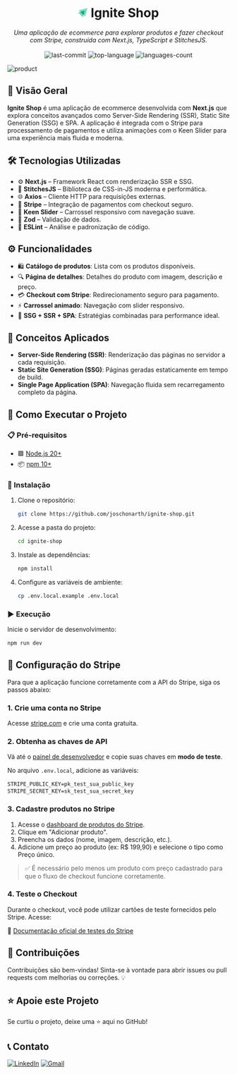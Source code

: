 <h1 align="center"><img src="./public/icon.svg" width="22" /> Ignite Shop</h1>

<p align="center"><i>Uma aplicação de ecommerce para explorar produtos e fazer checkout com Stripe, construída com Next.js, TypeScript e StitchesJS.</i>
  <br/><br/>
  <img src="https://img.shields.io/github/last-commit/joschonarth/ignite-shop?style=for-the-badge&color=1F8459&labelColor=1C1E26" alt="last-commit">
  <img src="https://img.shields.io/github/languages/top/joschonarth/ignite-shop?style=for-the-badge&color=1F8459&labelColor=1C1E26" alt="top-language">
  <img src="https://img.shields.io/github/languages/count/joschonarth/ignite-shop?style=for-the-badge&color=1F8459&labelColor=1C1E26" alt="languages-count">
</p>

![product](https://github.com/user-attachments/assets/9c9d3be8-3633-47da-93d4-81e24c7602e6)

## 📖 Visão Geral

**Ignite Shop** é uma aplicação de ecommerce desenvolvida com **Next.js** que explora conceitos avançados como Server-Side Rendering (SSR), Static Site Generation (SSG) e SPA. A aplicação é integrada com o Stripe para processamento de pagamentos e utiliza animações com o Keen Slider para uma experiência mais fluida e moderna.

## 🛠️ Tecnologias Utilizadas

- ⚙️ **Next.js** – Framework React com renderização SSR e SSG.
- 💅 **StitchesJS** – Biblioteca de CSS-in-JS moderna e performática.
- 🌐 **Axios** – Cliente HTTP para requisições externas.
- 💸 **Stripe** – Integração de pagamentos com checkout seguro.
- 🎢 **Keen Slider** – Carrossel responsivo com navegação suave.
- 💎 **Zod** – Validação de dados.
- 🔧 **ESLint** – Análise e padronização de código.

## ⚙️ Funcionalidades

- 🛍️ **Catálogo de produtos**: Lista com os produtos disponíveis.
- 🔍 **Página de detalhes**: Detalhes do produto com imagem, descrição e preço.
- 💳 **Checkout com Stripe**: Redirecionamento seguro para pagamento.
- ⚡ **Carrossel animado**: Navegação com slider responsivo.
- 🚀 **SSG + SSR + SPA**: Estratégias combinadas para performance ideal.

## 🧠 Conceitos Aplicados

- **Server-Side Rendering (SSR)**: Renderização das páginas no servidor a cada requisição.
- **Static Site Generation (SSG)**: Páginas geradas estaticamente em tempo de build.
- **Single Page Application (SPA)**: Navegação fluida sem recarregamento completo da página.

## 🚀 Como Executar o Projeto

### 📋 Pré-requisitos

- 🟩 [Node.js 20+](https://nodejs.org/)
- 📦 [npm 10+](https://www.npmjs.com/)

### 🔧 Instalação

1. Clone o repositório:

    ```bash
    git clone https://github.com/joschonarth/ignite-shop.git
    ```

2. Acesse a pasta do projeto:

    ```bash
    cd ignite-shop
    ```

3. Instale as dependências:

    ```bash
    npm install
    ```

4. Configure as variáveis de ambiente:

    ```bash
    cp .env.local.example .env.local
    ```

### ▶️ Execução

Inicie o servidor de desenvolvimento:

```bash
npm run dev
```

## 🧾 Configuração do Stripe

Para que a aplicação funcione corretamente com a API do Stripe, siga os passos abaixo:

### 1. Crie uma conta no Stripe

Acesse [stripe.com](https://stripe.com) e crie uma conta gratuita.

### 2. Obtenha as chaves de API

Vá até o [painel de desenvolvedor](https://dashboard.stripe.com/test/apikeys) e copie suas chaves em **modo de teste**.

No arquivo `.env.local`, adicione as variáveis:

```env
STRIPE_PUBLIC_KEY=pk_test_sua_public_key
STRIPE_SECRET_KEY=sk_test_sua_secret_key
```

### 3. Cadastre produtos no Stripe

1. Acesse o [dashboard de produtos do Stripe](https://dashboard.stripe.com/test/products).
2. Clique em "Adicionar produto".
3. Preencha os dados (nome, imagem, descrição, etc.).
4. Adicione um preço ao produto (ex: R$ 199,90) e selecione o tipo como Preço único.

> ✅ É necessário pelo menos um produto com preço cadastrado para que o fluxo de checkout funcione corretamente.

### 4. Teste o Checkout

Durante o checkout, você pode utilizar cartões de teste fornecidos pelo Stripe. Acesse:

📄 [Documentação oficial de testes do Stripe](https://docs.stripe.com/testing)

## 🤝 Contribuições

Contribuições são bem-vindas! Sinta-se à vontade para abrir issues ou pull requests com melhorias ou correções. 💡

## ⭐ Apoie este Projeto

Se curtiu o projeto, deixe uma ⭐ aqui no GitHub!

## 📞 Contato

[![LinkedIn](https://img.shields.io/badge/LinkedIn-0077B5?style=for-the-badge&logo=linkedin&logoColor=white)](https://www.linkedin.com/in/joschonarth/)
[![Gmail](https://img.shields.io/badge/Gmail-D14836?style=for-the-badge&logo=gmail&logoColor=white)](mailto:joschonarth@gmail.com)
